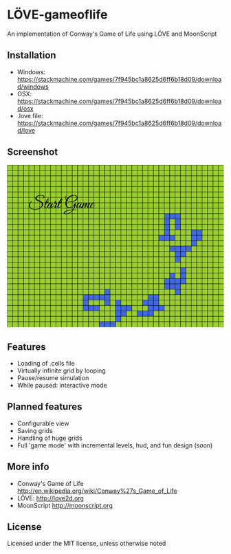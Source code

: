LÖVE-gameoflife
===============

An implementation of Conway's Game of Life using LÖVE and MoonScript

Installation
------------

- Windows: https://stackmachine.com/games/7f945bc1a8625d6ff6b18d09/download/windows
- OSX: https://stackmachine.com/games/7f945bc1a8625d6ff6b18d09/download/osx
- .love file: https://stackmachine.com/games/7f945bc1a8625d6ff6b18d09/download/love

Screenshot
----------

![screenshot_1](screenshots/002.png "Screenshot 1")


Features
--------

- Loading of .cells file
- Virtually infinite grid by looping
- Pause/resume simulation
- While paused: interactive mode

Planned features
----------------

- Configurable view
- Saving grids
- Handling of huge grids
- Full 'game mode' with incremental levels, hud, and fun design (soon)

More info
---------

- Conway's Game of Life http://en.wikipedia.org/wiki/Conway%27s_Game_of_Life
- LÖVE: http://love2d.org
- MoonScript http://moonscript.org


License
-------

Licensed under the MIT license, unless otherwise noted
